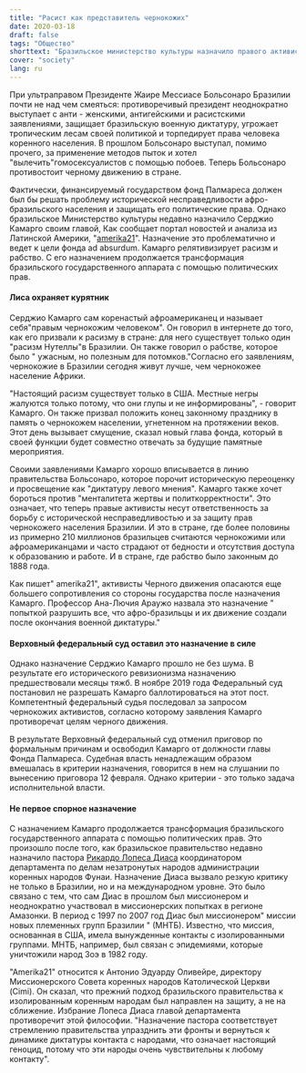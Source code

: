 ```yaml
---
title: "Расист как представитель чернокожих"
date: 2020-03-18
draft: false
tags: "Общество"
shorttext: "Бразильское министерство культуры назначило правого активиста в качестве представителя от черного населения."
cover: "society"
lang: ru
---
```


При ультраправом Президенте Жаире Мессиасе Больсонаро Бразилии почти не над чем смеяться: противоречивый президент неоднократно выступает с анти - женскими, антигейскими и расистскими заявлениями, защищает бразильскую военную диктатуру, угрожает тропическим лесам своей политикой и торпедирует права человека коренного населения. В прошлом Больсонаро выступал, помимо прочего, за применение методов пыток и хотел "вылечить"гомосексуалистов с помощью побоев. Теперь Больсонаро противостоит черному движению в стране.

Фактически, финансируемый государством фонд Палмареса должен был бы решать проблему исторической несправедливости афро-бразильского населения и защищать его политические права. Однако бразильское Министерство культуры недавно назначило Серджио Камарго своим главой, Как сообщает портал новостей и анализа из Латинской Америки, "[amerika21](https://amerika21.de/2020/02/237552/brasilien-rassismus-sklaverei-camargo "Neu ernannter Beauftragter für Schwarze in Brasilien spricht von Nutella-Rassismus")". Назначение это проблематично и ведет к цели фонда ad absurdum. Камарго релятивизирует расизм и рабство. С его назначением продолжается трансформация бразильского государственного аппарата с помощью политических прав.

#### Лиса охраняет курятник

Серджио Камарго сам коренастый афроамериканец и называет себя"правым чернокожим человеком". Он говорил в интернете до того, как его призвали к расизму в стране: для него существует только один "расизм Нутеллы"в Бразилии. Он также говорил о рабстве, которое было " ужасным, но полезным для потомков."Согласно его заявлениям, чернокожие в Бразилии сегодня живут лучше, чем чернокожее население Африки.

"Настоящий расизм существует только в США. Местные негры жалуются только потому, что они глупы и не информированы", - говорит Камарго. Он также призвал положить конец законному празднику в память о чернокожем населении, угнетенном на протяжении веков. Этот день вызывает смущение, сказал новый глава фонда, который в своей функции будет совместно отвечать за будущие памятные мероприятия.

Своими заявлениями Камарго хорошо вписывается в линию правительства Больсонаро, которое порочит историческую переоценку и просвещение как "диктатуру левого мнения". Камарго также хочет бороться против "менталитета жертвы и политкорректности". Это означает, что теперь правые активисты несут ответственность за борьбу с исторической несправедливостью и за защиту прав чернокожего населения Бразилии. И это в стране, где более половины из примерно 210 миллионов бразильцев считаются чернокожими или афроамериканцами и часто страдают от бедности и отсутствия доступа к образованию и работе. И в стране, где рабство было законным до 1888 года.

Как пишет" amerika21", активисты Черного движения опасаются еще большего сопротивления со стороны государства после назначения Камарго. Профессор Ана-Лючия Араужо назвала это назначение " попыткой разрушить все, что афро-бразильцы и их движение создали после окончания военной диктатуры."

#### Верховный федеральный суд оставил это назначение в силе

Однако назначение Серджио Камарго прошло не без шума. В результате его исторического ревизионизма назначению предшествовали месяцы тяжб. В ноябре 2019 года Федеральный суд постановил не разрешать Камарго баллотироваться на этот пост. Компетентный федеральный судья последовал за запросом чернокожих активистов, согласно которому заявления Камарго противоречат целям черного движения.

В результате Верховный федеральный суд отменил приговор по формальным причинам и освободил Камарго от должности главы Фонда Палмареса. Судебная власть ненадлежащим образом вмешалась в критерии назначения, говорится в нем на слушании по вынесению приговора 12 февраля. Однако критерии - это только задача исполнительной власти.

#### Не первое спорное назначение

С назначением Камарго продолжается трансформация бразильского государственного аппарата с помощью политических прав. Это произошло после того, как бразильское правительство недавно назначило пастора [Рикардо Лопеса Диаса](https://amerika21.de/2020/02/237378/brasilien-missionar-indigenenbehoerde "Brasilien: Kritik an Ernennung von Ex-Missionar zum Leiter einer Indigenenbehörde") координатором департамента по делам незатронутых народов администрации коренных народов Фунаи. Назначение Диаса вызвало резкую критику не только в Бразилии, но и на международном уровне. Это было связано с тем, что сам Диас в прошлом был миссионером и неоднократно участвовал в миссионерских попытках в регионе Амазонки. В период с 1997 по 2007 год Диас был миссионером" миссии новых племенных групп Бразилии " (МНТБ). Известно, что миссия, основанная в США, имела вынужденные контакты с изолированными группами. МНТБ, например, был связан с эпидемиями, которые уничтожили народ Зоэ в 1982 году.

"Amerika21" относится к Антонио Эдуарду Оливейре, директору Миссионерского Совета коренных народов Католической Церкви (Cimi). Он сказал, что прежний подход бразильского правительства к изолированным коренным народам был направлен на защиту, а не на сближение. Избрание Лопеса Диаса главой департамента противоречит этой философии. "Назначение пастора соответствует стремлению правительства упразднить эти фронты и вернуться к динамике диктатуры контакта с народами, что означает настоящий геноцид, потому что эти народы очень чувствительны к любому контакту".
